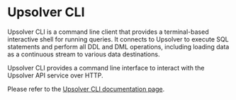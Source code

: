 # Upsolver CLI
Upsolver CLI is a command line client that provides a terminal-based interactive shell for running queries. It connects to Upsolver to execute SQL statements and perform all DDL and DML operations, including loading data as a continuous stream to various data destinations.

Upsolver CLI provides a command line interface to interact with the Upsolver API service over HTTP.

Please refer to the [Upsolver CLI documentation page](https://docs.upsolver.com/sqlake/cli).
